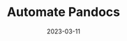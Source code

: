 ---
layout: project
title: Automate Pandocs
date: 2023-03-11
last_updated: 2023-03-12
repo: https://github.com/SeikaHirori/Automating-Pandocs
blog: 
specifications: 

tech:
    - 

tags:
    - 

project_id: 

short_summary: 
---